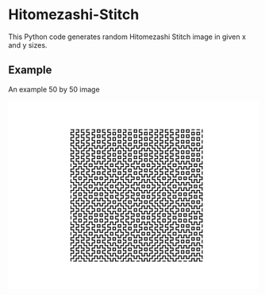 # Hitomezashi-Stitch

This Python code generates random Hitomezashi Stitch image in given x and y sizes.

## Example

An example 50 by 50 image

![alt text](https://github.com/Kobemeka/Hitomezashi-Stitch/blob/main/example-hitomezashi-stitch-50-50.png?raw=true)
